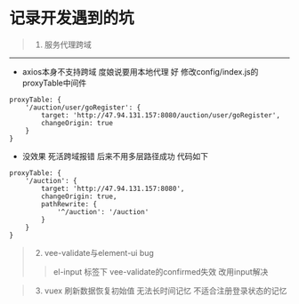 # 记录开发遇到的坑
> 1. 服务代理跨域
-------------
* axios本身不支持跨域 度娘说要用本地代理 好 修改config/index.js的proxyTable中间件 
>
```
proxyTable: {
    '/auction/user/goRegister': {
        target: 'http://47.94.131.157:8080/auction/user/goRegister',
        changeOrigin: true
    }      
}
```
>
* 没效果 死活跨域报错  后来不用多层路径成功 代码如下
>
```
proxyTable: {
    '/auction': {
        target: 'http://47.94.131.157:8080',
        changeOrigin: true,
        pathRewrite: {
            '^/auction': '/auction'
        }
    }      
}
```
> 2. vee-validate与element-ui bug
>> el-input 标签下 vee-validate的confirmed失效  改用input解决 

> 3. vuex 刷新数据恢复初始值  无法长时间记忆  不适合注册登录状态的记忆